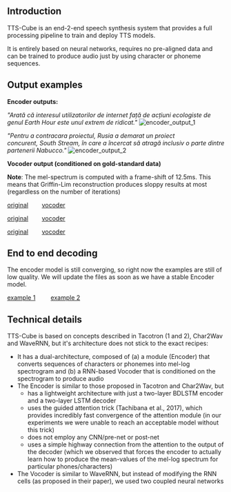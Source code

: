 ## Introduction

TTS-Cube is an end-2-end speech synthesis system that provides a full processing pipeline to train and deploy TTS models.
   
It is entirely based on neural networks, requires no pre-aligned data and can be trained to produce audio just by using character or phoneme sequences.

## Output examples

**Encoder outputs:**

*"Arată că interesul utilizatorilor de internet față de acțiuni ecologiste de genul Earth Hour este unul extrem de ridicat."* 
![encoder_output_1](https://raw.githubusercontent.com/tiberiu44/TTS-Cube/master/examples/encoder/anca_dcnews_0023.png "Encoder output example 1")

*"Pentru a contracara proiectul, Rusia a demarat un proiect concurent, South Stream, în care a încercat să atragă inclusiv o parte dintre partenerii Nabucco."*
![encoder_output_2](https://raw.githubusercontent.com/tiberiu44/TTS-Cube/master/examples/encoder/anca_dcnews_0439.png "Encoder output example 2")


**Vocoder output (conditioned on gold-standard data)**

**Note**: The mel-spectrum is computed with a frame-shift of 12.5ms. This means that Griffin-Lim reconstruction produces sloppy results at most (regardless on the number of iterations)

[original](https://github.com/tiberiu44/TTS-Cube/raw/master/examples/vocoder/anca_dcnews_0127.orig.wav) &nbsp;&nbsp;&nbsp;&nbsp;&nbsp;&nbsp;&nbsp;[vocoder](https://github.com/tiberiu44/TTS-Cube/raw/master/examples/vocoder/anca_dcnews_0127.mp4)

[original](https://github.com/tiberiu44/TTS-Cube/raw/master/examples/vocoder/anca_dcnews_0439.orig.wav) &nbsp;&nbsp;&nbsp;&nbsp;&nbsp;&nbsp;&nbsp;[vocoder](https://github.com/tiberiu44/TTS-Cube/raw/master/examples/vocoder/anca_dcnews_0439.mp3)

[original](https://github.com/tiberiu44/TTS-Cube/raw/master/examples/vocoder/anca_dcnews_0925.orig.wav) &nbsp;&nbsp;&nbsp;&nbsp;&nbsp;&nbsp;&nbsp;[vocoder](https://github.com/tiberiu44/TTS-Cube/raw/master/examples/vocoder/anca_dcnews_0925.mp3)

## End to end decoding

The encoder model is still converging, so right now the examples are still of low quality. We will update the files as soon as we have a stable Encoder model. 

[example 1](https://raw.githubusercontent.com/tiberiu44/TTS-Cube/master/examples/e2e/anca_dcnews_0023.wav) &nbsp;&nbsp;&nbsp;&nbsp;&nbsp;&nbsp;&nbsp;
[example 2](https://raw.githubusercontent.com/tiberiu44/TTS-Cube/master/examples/e2e/anca_dcnews_0810.wav)

## Technical details
 
TTS-Cube is based on concepts described in Tacotron (1 and 2), Char2Wav and WaveRNN, but it's architecture does not stick to the exact recipes:

- It has a dual-architecture, composed of (a) a module (Encoder) that converts sequences of characters or phonemes into mel-log spectrogram and (b) a RNN-based Vocoder that is conditioned on the spectrogram to produce audio
- The Encoder is similar to those proposed in Tacotron and Char2Wav, but 
    - has a lightweight architecture with just a two-layer BDLSTM encoder and a two-layer LSTM decoder
    - uses the guided attention trick (Tachibana et al., 2017), which provides incredibly fast convergence of the attention module (in our experiments we were unable to reach an acceptable model without this trick)
    - does not employ any CNN/pre-net or post-net
    - uses a simple highway connection from the attention to the output of the decoder (which we observed that forces the encoder to actually learn how to produce the mean-values of the mel-log spectrum for particular phones/characters)
- The Vocoder is similar to WaveRNN, but instead of modifying the RNN cells (as proposed in their paper), we used two coupled neural networks
    
    

